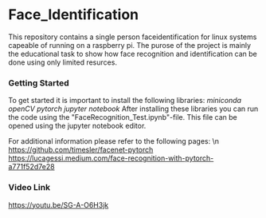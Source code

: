 # Face_Identification
This repository contains a single person faceidentification for linux systems capeable of running on a raspberry pi.
The purose of the project is mainly the educational task to show how face recognition and identification can be done using only limited resurces.

### Getting Started
To get started it is important to install the following libraries:
  *miniconda
  openCV
  pytorch
  jupyter notebook*
After installing these libraries you can run the code using the "FaceRecognition_Test.ipynb"-file.
This file can be opened using the jupyter notebook editor.

For additional information please refer to the following pages:
\n https://github.com/timesler/facenet-pytorch
https://lucagessi.medium.com/face-recognition-with-pytorch-a771f52d7e28

### Video Link
https://youtu.be/SG-A-O6H3jk


